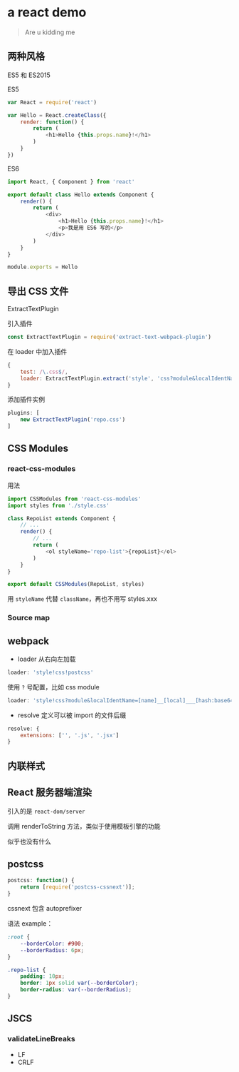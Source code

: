 # a react demo

> Are u kidding me

## 两种风格

ES5 和 ES2015

ES5

```js
var React = require('react')

var Hello = React.createClass({
    render: function() {
        return (
            <h1>Hello {this.props.name}!</h1>
        )
    }
})
```

ES6

```js
import React, { Component } from 'react'

export default class Hello extends Component {
    render() {
        return (
            <div>
                <h1>Hello {this.props.name}!</h1>
                <p>我是用 ES6 写的</p>
            </div>
        )
    }
}

module.exports = Hello
```

## 导出 CSS 文件

ExtractTextPlugin

引入插件

```js
const ExtractTextPlugin = require('extract-text-webpack-plugin')
```

在 loader 中加入插件

```js
{
    test: /\.css$/,
    loader: ExtractTextPlugin.extract('style', 'css?module&localIdentName=[name]__[local]___[hash:base64:5]!postcss-loader')
}
```

添加插件实例

```js
plugins: [
    new ExtractTextPlugin('repo.css')
]
```

## CSS Modules

### react-css-modules

用法

```js
import CSSModules from 'react-css-modules'
import styles from './style.css'

class RepoList extends Component {
    // ...
    render() {
        // ...
        return (
            <ol styleName='repo-list'>{repoList}</ol>    
        )
    }
}

export default CSSModules(RepoList, styles)
```

用 `styleName` 代替 `className`，再也不用写 styles.xxx

### Source map

## webpack

* loader 从右向左加载

```js
loader: 'style!css!postcss'
```

使用 `?` 号配置，比如 css module

```js
loader: 'style!css?module&localIdentName=[name]__[local]___[hash:base64:5]!postcss'
```

* resolve 定义可以被 import 的文件后缀

```js
resolve: {
    extensions: ['', '.js', '.jsx']
}
```

## 内联样式

##  React 服务器端渲染

引入的是 `react-dom/server`

调用 renderToString 方法，类似于使用模板引擎的功能

似乎也没有什么

## postcss

```js
postcss: function() {
    return [require('postcss-cssnext')];
}
```

cssnext 包含 autoprefixer

语法 example：

```css
:root {
    --borderColor: #900;
    --borderRadius: 6px;
}

.repo-list {
    padding: 10px;
    border: 1px solid var(--borderColor);
    border-radius: var(--borderRadius);
}
```

## JSCS

### validateLineBreaks

* LF
* CRLF

